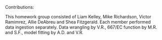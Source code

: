 Contributions:

This homework group consisted of Liam Kelley, Mike Richardson, Victor Ramimrez, Allie DeAbreu and Shea Fitzgerald. Each member performed data ingestion separately. Data wrangling by V.R., 667/EC function by M.R. and S.F., model fitting by A.D. and V.R.

